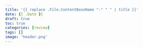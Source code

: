 ```yaml
---
title: '{{ replace .File.ContentBaseName "-" " " | title }}'
date: {{ .Date }}
draft: true
toc: true
categories: [review]
tags: []
image: 'header.png'
---
```

